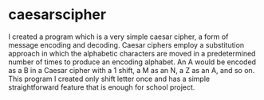 # caesarscipher
I created a program which is a very simple caesar cipher, a form of message encoding and decoding. Caesar ciphers employ a substitution approach in which the alphabetic characters are moved in a predetermined number of times to produce an encoding alphabet. An A would be encoded as a B in a Caesar cipher with a 1 shift, a M as an N, a Z as an A, and so on. This program I created only shift letter once and has a simple straightforward feature that is enough for school project. 
